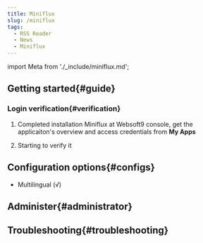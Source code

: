 ```yaml
---
title: Miniflux
slug: /miniflux
tags:
  - RSS Reader
  - News
  - Miniflux
---
```


import Meta from './_include/miniflux.md';

<Meta name="meta" />

## Getting started{#guide}

### Login verification{#verification}

1. Completed installation Miniflux at Websoft9 console, get the applicaiton's overview and access credentials from **My Apps**  

2. Starting to verify it

## Configuration options{#configs}

- Multilingual (√)

## Administer{#administrator}

## Troubleshooting{#troubleshooting}